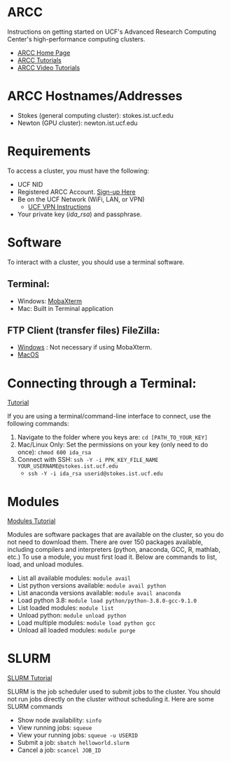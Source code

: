 # ARCC
Instructions on getting started on UCF's Advanced Research Computing Center's high-performance computing clusters.

* [ARCC Home Page](https://arcc.ist.ucf.edu/)
* [ARCC Tutorials](https://arcc.ist.ucf.edu/index.php/help/tutorials)
* [ARCC Video Tutorials](https://youtube.com/playlist?list=PLla7wVlbY2ISTBJJO588nkLQPntoTr0ex&si=12tYVBbwU5igOYjS)

# ARCC Hostnames/Addresses
* Stokes (general computing cluster): stokes.ist.ucf.edu
* Newton (GPU cluster): newton.ist.ucf.edu
  
# Requirements
To access a cluster, you must have the following:
* UCF NID
* Registered ARCC Account. [Sign-up Here](https://arcc.ist.ucf.edu/index.php/accounts/user-registration-form?view=form)
* Be on the UCF Network (WiFi, LAN, or VPN)
  * [UCF VPN Instructions](https://ucfvpn-1.vpn.ucf.edu/+CSCOE+/logon.html?a0=15&a1=&a2=&a3=1#form_title_text)
* Your private key (_ida\_rsa_) and passphrase.
 
# Software
To interact with a cluster, you should use a terminal software.
## Terminal:
* Windows: [MobaXterm](https://mobaxterm.mobatek.net/download-home-edition.html)
* Mac: Built in Terminal application

## FTP Client (transfer files) FileZilla:
* [Windows](https://filezilla-project.org/download.php?platform=win64) : Not necessary if using MobaXterm.
* [MacOS](https://filezilla-project.org/download.php?platform=osx)

# Connecting through a Terminal:
[Tutorial](https://arcc.ist.ucf.edu/index.php/help/tutorials/logging-into-arcc-clusters)

If you are using a terminal/command-line interface to connect, use the following commands:
1) Navigate to the folder where you keys are: `cd [PATH_TO_YOUR_KEY]`
2) Mac/Linux Only: Set the permissions on your key (only need to do once): `chmod 600 ida_rsa`
3) Connect with SSH: `ssh -Y -i PPK_KEY_FILE_NAME YOUR_USERNAME@stokes.ist.ucf.edu`
    * `ssh -Y -i ida_rsa userid@stokes.ist.ucf.edu`
  
# Modules
[Modules Tutorial](https://arcc.ist.ucf.edu/index.php/help/tutorials/module-system)

Modules are software packages that are available on the cluster, so you do not need to download them. There are over 150 packages available, including compilers and interpreters (python, anaconda, GCC, R, mathlab, etc.) To use a module, you must first load it. Below are commands to list, load, and unload modules.
* List all available modules: `module avail`
* List python versions available: `module avail python`
* List anaconda versions available: `module avail anaconda`
* Load python 3.8: `module load python/python-3.8.0-gcc-9.1.0`
* List loaded modules: `module list`
* Unload python: `module unload python`
* Load multiple modules: `module load python gcc`
* Unload all loaded modules: `module purge`

# SLURM
[SLURM Tutorial](https://arcc.ist.ucf.edu/index.php/help/tutorials/job-submission-within-the-arcc)

SLURM is the job scheduler used to submit jobs to the cluster. You should not run jobs directly on the cluster without scheduling it. Here are some SLURM commands
* Show node availability: `sinfo`
* View running jobs: `squeue`
* View your running jobs: `squeue -u USERID`
* Submit a job: `sbatch helloworld.slurm`
* Cancel a job: `scancel JOB_ID`
